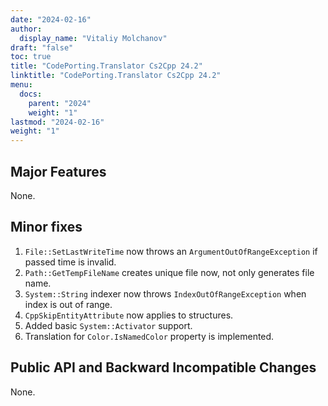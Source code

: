 ```yaml
---
date: "2024-02-16"
author:
  display_name: "Vitaliy Molchanov"
draft: "false"
toc: true
title: "CodePorting.Translator Cs2Cpp 24.2"
linktitle: "CodePorting.Translator Cs2Cpp 24.2"
menu:
  docs:
    parent: "2024"
    weight: "1"
lastmod: "2024-02-16"
weight: "1"
---
```


## Major Features ##

None.

## Minor fixes ##

1. `File::SetLastWriteTime` now throws an `ArgumentOutOfRangeException` if passed time is invalid.
1. `Path::GetTempFileName` creates unique file now, not only generates file name.
1. `System::String` indexer now throws `IndexOutOfRangeException` when index is out of range.
1. `CppSkipEntityAttribute` now applies to structures.
1. Added basic `System::Activator` support.
1. Translation for `Color.IsNamedColor` property is implemented.

## Public API and Backward Incompatible Changes ##

None.
